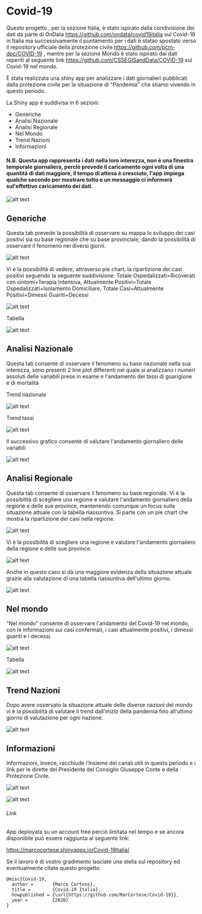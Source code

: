 # Covid-19
Questo progetto , per la sezione Italia, è stato ispirato dalla condivisione dei dati da parte di OnData https://github.com/ondata/covid19italia sul Covid-19 in Italia ma successivamente il puntamento per i dati è statao spostato verso il repository ufficiale della protezione civile https://github.com/pcm-dpc/COVID-19 , mentre per la sezione Mondo è stato ispirato dai dati reperiti al seguente link https://github.com/CSSEGISandData/COVID-19 sul Covid-19 nel mondo.



È stata realizzata una shiny app per analizzare i dati giornalieri pubblicati dalla protezione civile per la situazione di "Pandemia" che stiamo vivendo in questo periodo.

La Shiny app è  suddivisa in 6 sezioni:
    

* Generiche
* Analisi Nazionale
* Analisi Regionale
* Nel Mondo
* Trend Nazioni
* Informazioni



#### N.B. Questa app rappresenta i dati nella loro interezza, non è una finestra temporale giornaliera, perciò prevede il caricamento ogni volta di una quantità di dati maggiore, il tempo di attesa è cresciuto, l'app impiega qualche secondo per mostrare tutto e un messaggio ci informerà sul'effettivo caricamento dei dati. 

![alt text](https://raw.githubusercontent.com/MarCortese/Covid-19/master/Corona/Screen/home_dati.jpg)

## Generiche

Questa tab prevede la possibilità di osservare su mappa lo sviluppo dei casi positivi sia su base regionale che su base provinciale, dando la possibilità di osservare il fenomeno nei diversi giorni.

![alt text](https://raw.githubusercontent.com/MarCortese/Covid-19/master/Corona/Screen/home__new.jpg)


Vi è la possibilità di vedere, attraverso pie chart, la ripartizione dei casi positivi seguendo la seguente suddivisione:
Totale Ospedalizzati=Ricoverati con sintomi+Terapia Intensiva, 
Attualmente Positivi=Totale Ospedalizzati+Isolamento Domiciliare,
Totale Casi=Attualmente Positivi+Dimessi Guariti+Decessi

![alt text](https://raw.githubusercontent.com/MarCortese/Covid-19/master/Corona/Screen/home_2.jpg)

Tabella

![alt text](https://raw.githubusercontent.com/MarCortese/Covid-19/master/Corona/Screen/home_3.jpg)



## Analisi Nazionale

Questa tab consente di osservare il fenomeno su base nazionale nella sua interezza, sono presenti 2 line plot differenti nel quale si analizzano i numeri assoluti delle variabili prese in esame e l'andamento dei tassi di guarigione e di mortalità

Trend nazionale

![alt text](https://raw.githubusercontent.com/MarCortese/Covid-19/master/Corona/Screen/nazione_trend.jpg)

Trend tassi

![alt text](https://raw.githubusercontent.com/MarCortese/Covid-19/master/Corona/Screen/nazione_tassi.jpg)



Il successivo grafico consente di valutare l'andamento giornaliero delle variabili

![alt text](https://raw.githubusercontent.com/MarCortese/Covid-19/master/Corona/Screen/nazione_variabile.jpg)


## Analisi Regionale 

Questa tab consente di osservare il fenomeno su base regionale.
Vi è la possibilità di scegliere una regione e valutare l'andamento giornaliero della regione e delle sue province, mantenendo comunque un focus sulla situazione attuale con la tabella riassuntiva.
Si parte con un pie chart che mostra la ripartizione dei casi nella regione.

![alt text](https://raw.githubusercontent.com/MarCortese/Covid-19/master/Corona/Screen/regione_pie.jpg)

Vi è la possibilità di scegliere una regione e valutare l'andamento giornaliero della regione e delle sue province.

![alt text](https://raw.githubusercontent.com/MarCortese/Covid-19/master/Corona/Screen/regioni_trend.jpg)

Anche in questo caso si dà una maggiore evidenza della situazione attuale grazie alla valutazione di una tabella riassuntiva dell'ultimo giorno.

![alt text](https://raw.githubusercontent.com/MarCortese/Covid-19/master/Corona/Screen/province_trend.jpg)


## Nel mondo 

"Nel mondo" consente di osservare l'andamento del Covid-19 nel mondo, con le informazioni sui casi confermati, i  casi attualmente positivi, i dimessi guariti e i decessi.

![alt text](https://raw.githubusercontent.com/MarCortese/Covid-19/master/Corona/Screen/mondo_1.jpg)

Tabella

![alt text](https://raw.githubusercontent.com/MarCortese/Covid-19/master/Corona/Screen/mondo_2.jpg)


## Trend Nazioni

Dopo avere osservato la situazione attuale delle diverse nazioni del mondo vi è la possibilità di valutare il trend dall'inizio della pandemia fino all'ultimo giorno di valutazione per ogni nazione.


![alt text](https://raw.githubusercontent.com/MarCortese/Covid-19/master/Corona/Screen/nazioni_trend.jpg)


## Informazioni

Informazioni, invece, racchiude l’insieme dei canali utili in questo periodo e i link per le dirette del Presidente del Consiglio Giuseppe Conte e della Protezione Civile.

![alt text](https://raw.githubusercontent.com/MarCortese/Covid-19/master/Corona/Screen/info_1.jpg)

![alt text](https://raw.githubusercontent.com/MarCortese/Covid-19/master/Corona/Screen/info_2.jpg)


###### Link

App deployata su un account free perciò limitata nel tempo e se ancora disponibile può essere raggiunta al seguente link:

https://marcocortese.shinyapps.io/Covid-19Italia/



Se il lavoro è di vostro gradimento lasciate una stella sul repository ed eventualmente citate questo progetto.
```
@misc{Covid-19,
  author =       {Marco Cortese},
  title =        {Covid-19 Italia},
  howpublished = {\url{https://github.com/MarCortese/Covid-19}},
  year =         {2020}
}
```
